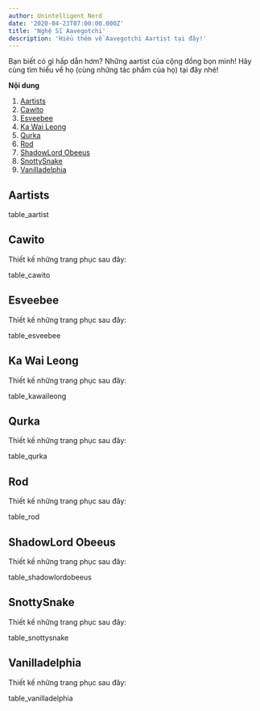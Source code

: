 ```yaml
---
author: Unintelligent Nerd
date: '2020-04-23T07:00:00.000Z'
title: 'Nghệ Sĩ Aavegotchi'
description: 'Hiểu thêm về Aavegotchi Aartist tại đây!'
---
```


Bạn biết có gì hấp dẫn hơm? Những aartist của cộng đồng bọn mình! Hãy cùng tìm hiểu về họ (cùng những tác phẩm của họ) tại đây nhé!

<div class="contentsBox">

**Nội dung**

<ol>
<li><a href=#aartists>Aartists</a></li>
<li><a href=#cawito>Cawito</a></li>
<li><a href=#esveebee>Esveebee</a></li>
<li><a href=#ka-wai-leong>Ka Wai Leong</a></li>
<li><a href=#qurka>Qurka</a></li>
<li><a href=#rod>Rod</a></li>
<li><a href=#shadowlord-obeeus>ShadowLord Obeeus</a></li>
<li><a href=#snottysnake>SnottySnake</a></li>
<li><a href=#vanilladelphia>Vanilladelphia</a></li>
</ol>

</div>

## Aartists

table_aartist

## Cawito

Thiết kế những trang phục sau đây:

table_cawito

## Esveebee

Thiết kế những trang phục sau đây:

table_esveebee

## Ka Wai Leong

Thiết kế những trang phục sau đây:

table_kawaileong

## Qurka

Thiết kế những trang phục sau đây:

table_qurka

## Rod

Thiết kế những trang phục sau đây:

table_rod

## ShadowLord Obeeus

Thiết kế những trang phục sau đây:

table_shadowlordobeeus

## SnottySnake

Thiết kế những trang phục sau đây:

table_snottysnake

## Vanilladelphia

Thiết kế những trang phục sau đây:

table_vanilladelphia